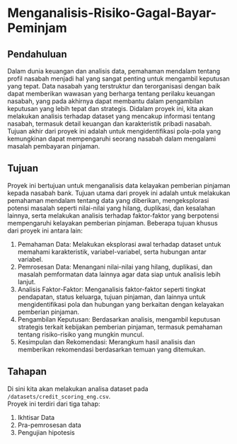 # Menganalisis-Risiko-Gagal-Bayar-Peminjam

## Pendahuluan <a id='intro'></a>

Dalam dunia keuangan dan analisis data, pemahaman mendalam tentang profil nasabah menjadi hal yang sangat penting untuk mengambil keputusan yang tepat. Data nasabah yang terstruktur dan terorganisasi dengan baik dapat memberikan wawasan yang berharga tentang perilaku keuangan nasabah, yang pada akhirnya dapat membantu dalam pengambilan keputusan yang lebih tepat dan strategis. Didalam proyek ini, kita akan melakukan analisis terhadap dataset yang mencakup informasi tentang nasabah, termasuk detail keuangan dan karakteristik pribadi nasabah. Tujuan akhir dari proyek ini adalah untuk mengidentifikasi pola-pola yang kemungkinan dapat mempengaruhi seorang nasabah dalam mengalami masalah pembayaran pinjaman.

## Tujuan

Proyek ini bertujuan untuk menganalisis data kelayakan pemberian pinjaman kepada nasabah bank. Tujuan utama dari proyek ini adalah untuk melakukan pemahaman mendalam tentang data yang diberikan, mengeksplorasi potensi masalah seperti nilai-nilai yang hilang, duplikasi, dan kesalahan lainnya, serta melakukan analisis terhadap faktor-faktor yang berpotensi mempengaruhi kelayakan pemberian pinjaman. Beberapa tujuan khusus dari proyek ini antara lain:
1. Pemahaman Data: Melakukan eksplorasi awal terhadap dataset untuk memahami karakteristik, variabel-variabel, serta hubungan antar variabel.
2. Pemrosesan Data: Menangani nilai-nilai yang hilang, duplikasi, dan masalah pemformatan data lainnya agar data siap untuk analisis lebih lanjut.
3. Analisis Faktor-Faktor: Menganalisis faktor-faktor seperti tingkat pendapatan, status keluarga, tujuan pinjaman, dan lainnya untuk mengidentifikasi pola dan hubungan yang berkaitan dengan kelayakan pemberian pinjaman.
4. Pengambilan Keputusan: Berdasarkan analisis, mengambil keputusan strategis terkait kebijakan pemberian pinjaman, termasuk pemahaman tentang risiko-risiko yang mungkin muncul.
5. Kesimpulan dan Rekomendasi: Merangkum hasil analisis dan memberikan rekomendasi berdasarkan temuan yang ditemukan.

## Tahapan

Di sini kita akan melakukan analisa dataset pada `/datasets/credit_scoring_eng.csv`.  
Proyek ini terdiri dari tiga tahap:
 1. Ikhtisar Data
 2. Pra-pemrosesan data
 3. Pengujian hipotesis

